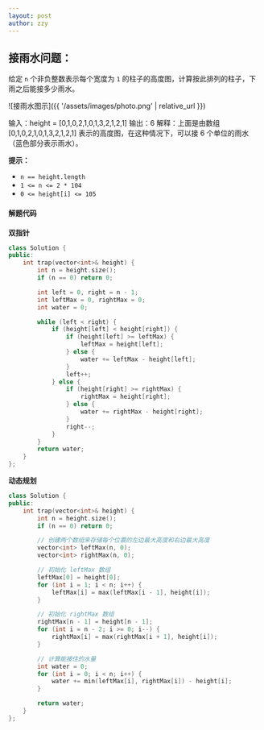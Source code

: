 ```yaml
---
layout: post
author: zzy
---
```

## 接雨水问题：

给定 `n` 个非负整数表示每个宽度为 `1` 的柱子的高度图，计算按此排列的柱子，下雨之后能接多少雨水。

![接雨水图示]({{ '/assets/images/photo.png' | relative_url }})

输入：height = [0,1,0,2,1,0,1,3,2,1,2,1]
	输出：6
	解释：上面是由数组 [0,1,0,2,1,0,1,3,2,1,2,1] 表示的高度图，在这种情况下，可以接 6 个单位的雨水（蓝色部分表示雨水）。 

**提示：**

- `n == height.length`
- `1 <= n <= 2 * 104`
- `0 <= height[i] <= 105`

#### 解题代码

**双指针**

```c++
class Solution {
public:
    int trap(vector<int>& height) {
        int n = height.size();
        if (n == 0) return 0;

        int left = 0, right = n - 1;
        int leftMax = 0, rightMax = 0;
        int water = 0;

        while (left < right) {
            if (height[left] < height[right]) {
                if (height[left] >= leftMax) {
                    leftMax = height[left];
                } else {
                    water += leftMax - height[left];
                }
                left++;
            } else {
                if (height[right] >= rightMax) {
                    rightMax = height[right];
                } else {
                    water += rightMax - height[right];
                }
                right--;
            }
        }
        return water;
    }
};

```

**动态规划**

```c++
class Solution {
public:
    int trap(vector<int>& height) {
        int n = height.size();
        if (n == 0) return 0;

        // 创建两个数组来存储每个位置的左边最大高度和右边最大高度
        vector<int> leftMax(n, 0);
        vector<int> rightMax(n, 0);

        // 初始化 leftMax 数组
        leftMax[0] = height[0];
        for (int i = 1; i < n; i++) {
            leftMax[i] = max(leftMax[i - 1], height[i]);
        }

        // 初始化 rightMax 数组
        rightMax[n - 1] = height[n - 1];
        for (int i = n - 2; i >= 0; i--) {
            rightMax[i] = max(rightMax[i + 1], height[i]);
        }

        // 计算能接住的水量
        int water = 0;
        for (int i = 0; i < n; i++) {
            water += min(leftMax[i], rightMax[i]) - height[i];
        }

        return water;
    }
};

```

